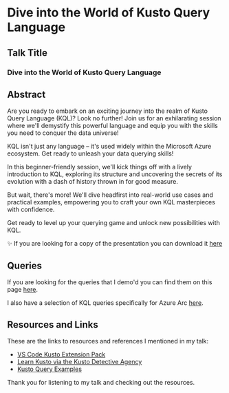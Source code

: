 # Dive into the World of Kusto Query Language

## Talk Title

### Dive into the World of Kusto Query Language

## Abstract

Are you ready to embark on an exciting journey into the realm of Kusto Query Language (KQL)? Look no further! Join us for an exhilarating session where we'll demystify this powerful language and equip you with the skills you need to conquer the data universe!

KQL isn't just any language – it's used widely within the Microsoft Azure ecosystem. Get ready to unleash your data querying skills!

In this beginner-friendly session, we'll kick things off with a lively introduction to KQL, exploring its structure and uncovering the secrets of its evolution with a dash of history thrown in for good measure.

But wait, there's more! We'll dive headfirst into real-world use cases and practical examples, empowering you to craft your own KQL masterpieces with confidence.

Get ready to level up your querying game and unlock new possibilities with KQL.

✨ If you are looking for a copy of the presentation you can download it [here]()

## Queries

If you are looking for the queries that I demo'd you can find them on this page [here](queries.md).

I also have a selection of KQL queries specifically for Azure Arc [here](https://github.com/weeyin83/KQL-queries/blob/main/queries.md). 

## Resources and Links

These are the links to resources and references I mentioned in my talk:

- [VS Code Kusto Extension Pack](https://marketplace.visualstudio.com/items?itemName=rosshamish.kuskus-extensions-pack#:~:text=Extensions%20%20%20%20Kuskus%20Kusto%20Extension%20Pack,Document%20%20...%20%201%20more%20rows%20)
- [Learn Kusto via the Kusto Detective Agency](https://detective.kusto.io/)
- [Kusto Query Examples](https://azure.github.io/fta-kusto100knocks/)


Thank you for listening to my talk and checking out the resources.

